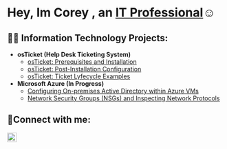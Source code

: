 <h1>Hey, Im Corey , an <a href="https://linkedin.com/in/Coreyjeff">IT Professional</a>☺</h1>

<h2>👨‍💻 Information Technology Projects:</h2>

- <b>osTicket (Help Desk Ticketing System)</b>
  - [osTicket: Prerequisites and Installation](https://github.com/coreyjeff/osticket-prereqs)
  - [osTicket: Post-Installation Configuration](https://github.com/coreyjeff/post-install-config)
  - [osTicket: Ticket Lyfecycle Examples](https://github.com/coreyjeff/ticket-lifecycle)
- <b>Microsoft Azure (In Progress)</b>
  - [Configuring On-premises Active Directory within Azure VMs](https://github.com/coreyjeff/configure-ad)
  - [Network Security Groups (NSGs) and Inspecting Network Protocols](https://github.com/coreyjeff/azure-network-protocols)

<h2>🤳Connect with me:</h2>

[<img align="left" alt="Josh | LinkedIn" width="22px" src="https://cdn.jsdelivr.net/npm/simple-icons@v3/icons/linkedin.svg" />][linkedin]

[linkedin]: https://www.linkedin.com/in/corey-jefferson-372472192/
